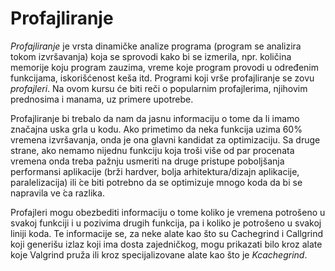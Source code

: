 # Profajliranje

_Profajliranje_ je vrsta dinamičke analize programa (program se analizira tokom izvršavanja) koja se sprovodi kako bi se izmerila, npr. količina memorije koju program zauzima, vreme koje program provodi u određenim funkcijama, iskorišćenost keša itd. Programi koji vrše profajliranje se zovu _profajleri_. Na ovom kursu će biti reči o popularnim profajlerima, njihovim prednosima i manama, uz primere upotrebe.

Profajliranje bi trebalo da nam da jasnu informaciju o tome da li imamo značajna uska grla u kodu. Ako primetimo da neka funkcija uzima 60% vremena izvršavanja, onda je ona glavni kandidat za optimizaciju. Sa druge strane, ako nemamo nijednu funkciju koja troši više od par procenata vremena onda treba pažnju usmeriti na druge pristupe poboljšanja performansi aplikacije (brži hardver, bolja arhitektura/dizajn aplikacije, paralelizacija) ili  ́ce biti potrebno da se optimizuje mnogo koda da bi se napravila ve ́ca razlika. 

Profajleri mogu obezbediti informaciju o tome koliko je vremena potrošeno u svakoj funkciji i u pozivima drugih funkcija, pa i koliko je potrošeno u svakoj liniji koda. Te informacije se, za neke alate kao što su Cachegrind i Callgrind koji generišu izlaz koji ima dosta zajedničkog, mogu prikazati bilo kroz alate koje Valgrind pruža ili kroz specijalizovane alate kao što je _Kcachegrind_.


